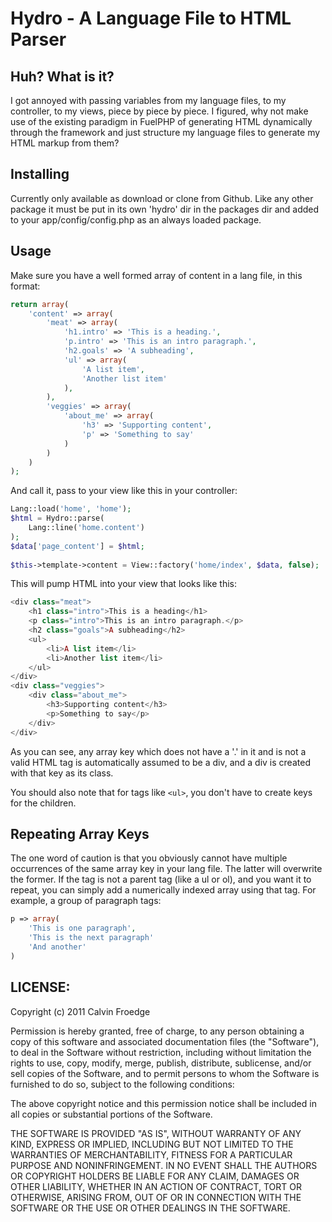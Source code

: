 # Hydro - A Language File to HTML Parser

## Huh?  What is it?

I got annoyed with passing variables from my language files, to my controller, to my views, piece by piece by piece.  I figured, why not make use of the existing paradigm in FuelPHP of generating HTML dynamically through the framework and just structure my language files to generate my HTML markup from them?

## Installing

Currently only available as download or clone from Github. Like any other package it must be put in its own 'hydro' dir in the packages dir and added to your app/config/config.php as an always loaded package.

## Usage

Make sure you have a well formed array of content in a lang file, in this format:

```php
return array(
	'content' => array(
		'meat' => array(
			'h1.intro' => 'This is a heading.',
			'p.intro' => 'This is an intro paragraph.',
			'h2.goals' => 'A subheading',
			'ul' => array(
				'A list item',
				'Another list item'
			), 
		),
		'veggies' => array(
			'about_me' => array(
				'h3' => 'Supporting content',
				'p' => 'Something to say'
			)
		)
	)
);
```

And call it, pass to your view like this in your controller:

```php
Lang::load('home', 'home');
$html = Hydro::parse(
	Lang::line('home.content')
);
$data['page_content'] = $html;	
		
$this->template->content = View::factory('home/index', $data, false);
```

This will pump HTML into your view that looks like this:

```php
<div class="meat">
	<h1 class="intro">This is a heading</h1>
	<p class="intro">This is an intro paragraph.</p>
	<h2 class="goals">A subheading</h2>
	<ul>
		<li>A list item</li>
		<li>Another list item</li>
	</ul>
</div>
<div class="veggies">
	<div class="about_me">
		<h3>Supporting content</h3>
		<p>Something to say</p>
	</div>
</div>
```

As you can see, any array key which does not have a '.' in it and is not a valid HTML tag is automatically assumed to be a div, and a div is created with that key as its class.

You should also note that for tags like `<ul>`, you don't have to create keys for the children.

## Repeating Array Keys

The one word of caution is that you obviously cannot have multiple occurrences of the same array key in your lang file.  The latter will overwrite the former.  If the tag is not a parent tag (like a ul or ol), and you want it to repeat, you can simply add a numerically indexed array using that tag.  For example, a group of paragraph tags:

```php
p => array(
	'This is one paragraph',
	'This is the next paragraph'
	'And another'
)
```

## LICENSE: 

Copyright (c) 2011 Calvin Froedge

Permission is hereby granted, free of charge, to any person obtaining a copy of this software and associated documentation files (the "Software"), to deal in the Software without restriction, including without limitation the rights to use, copy, modify, merge, publish, distribute, sublicense, and/or sell copies of the Software, and to permit persons to whom the Software is furnished to do so, subject to the following conditions:

The above copyright notice and this permission notice shall be included in all copies or substantial portions of the Software.

THE SOFTWARE IS PROVIDED "AS IS", WITHOUT WARRANTY OF ANY KIND, EXPRESS OR IMPLIED, INCLUDING BUT NOT LIMITED TO THE WARRANTIES OF MERCHANTABILITY, FITNESS FOR A PARTICULAR PURPOSE AND NONINFRINGEMENT. IN NO EVENT SHALL THE AUTHORS OR COPYRIGHT HOLDERS BE LIABLE FOR ANY CLAIM, DAMAGES OR OTHER LIABILITY, WHETHER IN AN ACTION OF CONTRACT, TORT OR OTHERWISE, ARISING FROM, OUT OF OR IN CONNECTION WITH THE SOFTWARE OR THE USE OR OTHER DEALINGS IN THE SOFTWARE.
